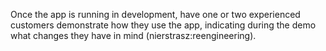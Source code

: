 Once the app is running in development, have one or two experienced customers demonstrate how they use the app, indicating during the demo what changes they have in mind (nierstrasz:reengineering).
